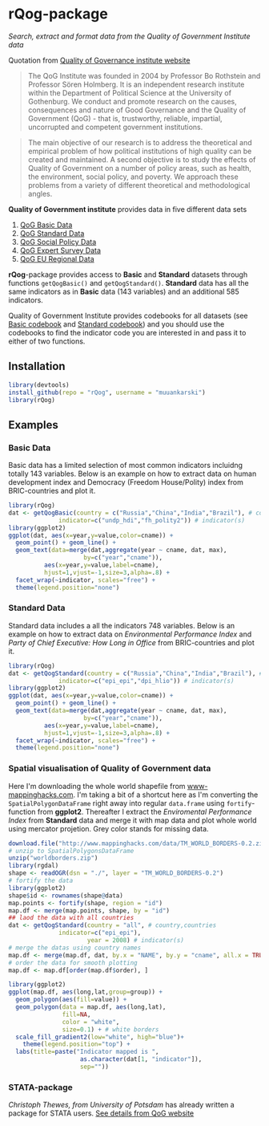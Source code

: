 # rQog-package

*Search, extract and format data from the Quality of Government Institute data*

Quotation from [ Quality of Governance institute website](http://www.qog.pol.gu.se/)

>The QoG Institute was founded in 2004 by Professor Bo Rothstein and Professor Sören Holmberg. It is an independent research institute within the Department of Political Science at the University of Gothenburg. We conduct and promote research on the causes, consequences and nature of Good Governance and the Quality of Government (QoG) - that is, trustworthy, reliable, impartial, uncorrupted and competent government institutions.

>The main objective of our research is to address the theoretical and empirical problem of how political institutions of high quality can be created and maintained. A second objective is to study the effects of Quality of Government on a number of policy areas, such as health, the environment, social policy, and poverty. We approach these problems from a variety of different theoretical and methodological angles.

**Quality of Government institute** provides data in five different data sets

1. [QoG Basic Data](http://www.qog.pol.gu.se/data/datadownloads/qogbasicdata/)
2. [QoG Standard Data](http://www.qog.pol.gu.se/data/datadownloads/qogstandarddata/)
3. [QoG Social Policy Data](http://www.qog.pol.gu.se/data/datadownloads/qogsocialpolicydata/)
4. [QoG Expert Survey Data](http://www.qog.pol.gu.se/data/datadownloads/qogexpertsurveydata/) 
5. [QoG EU Regional Data](http://www.qog.pol.gu.se/data/datadownloads/qogeuregionaldata/)

**rQog**-package provides access to **Basic** and **Standard** datasets through functions `getQogBasic()` and `getQogStandard()`. **Standard** data has all the same indicators  as in **Basic** data (143 variables) and an additional 585 indicators.

Quality of Government Institute provides codebooks for all datasets (see [Basic codebook](http://www.qogdata.pol.gu.se/codebook/codebook_basic_30aug13.pdf) and [Standard codebook](http://www.qogdata.pol.gu.se/codebook/codebook_standard_15may13.pdf)) and you should use the codebooks to find the indicator code you are interested in and pass it to either of two functions.


## Installation


```r
library(devtools)
install_github(repo = "rQog", username = "muuankarski")
library(rQog)
```


## Examples

### Basic Data

Basic data has a limited selection of most common indicators incluidng totally 143 variables. Below is an example on how to extract data on human development index and Democracy (Freedom House/Polity) index from BRIC-countries and plot it.


```r
library(rQog)
dat <- getQogBasic(country = c("Russia","China","India","Brazil"), # country,countries
              indicator=c("undp_hdi","fh_polity2")) # indicator(s)
library(ggplot2)
ggplot(dat, aes(x=year,y=value,color=cname)) + 
  geom_point() + geom_line() +
  geom_text(data=merge(dat,aggregate(year ~ cname, dat, max),
                     by=c("year","cname")),
          aes(x=year,y=value,label=cname),
          hjust=1,vjust=-1,size=3,alpha=.8) +
  facet_wrap(~indicator, scales="free") +
  theme(legend.position="none")
```



### Standard Data

Standard data includes a all the indicators 748 variables. Below is an example on how to extract data on *Environmental Performance Index*  and *Party of Chief Executive: How Long in Office* from BRIC-countries and plot it.



```r
library(rQog)
dat <- getQogStandard(country = c("Russia","China","India","Brazil"), # country,countries
              indicator=c("epi_epi","dpi_hlio")) # indicator(s)
library(ggplot2)
ggplot(dat, aes(x=year,y=value,color=cname)) + 
  geom_point() + geom_line() +
  geom_text(data=merge(dat,aggregate(year ~ cname, dat, max),
                     by=c("year","cname")),
          aes(x=year,y=value,label=cname),
          hjust=1,vjust=-1,size=3,alpha=.8) +
  facet_wrap(~indicator, scales="free") +
  theme(legend.position="none")
```



### Spatial visualisation of Quality of Government data

Here I'm downloading the whole world shapefile from www-mappinghacks.com. I'm taking a bit of a shortcut here as I'm converting the `SpatialPolygonDataFrame` right away into regular `data.frame` using `fortify`-function from **ggplot2**. Thereafter I extract the *Enviromental Performance Index* from **Standard** data and merge it with map data and plot whole world using mercator projetion. Grey color stands for missing data.



```r
download.file("http://www.mappinghacks.com/data/TM_WORLD_BORDERS-0.2.zip", destfile = "worldborders.zip")
# unzip to SpatialPolygonsDataFrame
unzip("worldborders.zip")
library(rgdal)
shape <- readOGR(dsn = "./", layer = "TM_WORLD_BORDERS-0.2")
# fortify the data
library(ggplot2)
shape$id <- rownames(shape@data)
map.points <- fortify(shape, region = "id")
map.df <- merge(map.points, shape, by = "id")
## laod the data with all countries
dat <- getQogStandard(country = "all", # country,countries
              indicator=c("epi_epi"),
                      year = 2008) # indicator(s)
# merge the datas using country names
map.df <- merge(map.df, dat, by.x = "NAME", by.y = "cname", all.x = TRUE)
# order the data for smooth plotting
map.df <- map.df[order(map.df$order), ]

library(ggplot2)
ggplot(map.df, aes(long,lat,group=group)) +
  geom_polygon(aes(fill=value)) +
  geom_polygon(data = map.df, aes(long,lat), 
               fill=NA, 
               color = "white",
               size=0.1) + # white borders
  scale_fill_gradient2(low="white", high="blue")+
    theme(legend.position="top") +
  labs(title=paste("Indicator mapped is ",
                    as.character(dat[1, "indicator"]),
                    sep=""))
```



### STATA-package

*Christoph Thewes, from University of Potsdam* has already written a package for STATA users. [See details from QoG website](http://www.qog.pol.gu.se/data/dataextras/forstatausers/)

